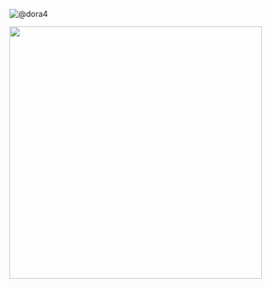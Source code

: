 ![@dora4](https://avatars.githubusercontent.com/u/71242257?s=96&v=4)

<img src="https://github-readme-stats.vercel.app/api?username=dora4&count_private=true" width="450"/>
